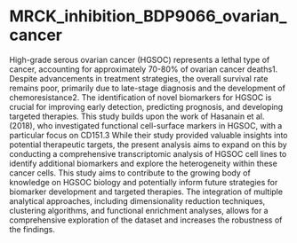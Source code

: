 # MRCK_inhibition_BDP9066_ovarian_cancer

High-grade serous ovarian cancer (HGSOC) represents a lethal type of cancer, accounting for approximately 70-80% of ovarian cancer deaths1. Despite advancements in treatment strategies, the overall survival rate remains poor, primarily due to late-stage diagnosis and the development of chemoresistance2. The identification of novel biomarkers for HGSOC is crucial for improving early detection, predicting prognosis, and developing targeted therapies. This study builds upon the work of Hasanain et al. (2018), who investigated functional cell-surface markers in HGSOC, with a particular focus on CD151.3 While their study provided valuable insights into potential therapeutic targets, the present analysis aims to expand on this by conducting a comprehensive transcriptomic analysis of HGSOC cell lines to identify additional biomarkers and explore the heterogeneity within these cancer cells. This study aims to contribute to the growing body of knowledge on HGSOC biology and potentially inform future strategies for biomarker development and targeted therapies. The integration of multiple analytical approaches, including dimensionality reduction techniques, clustering algorithms, and functional enrichment analyses, allows for a comprehensive exploration of the dataset and increases the robustness of the findings.

